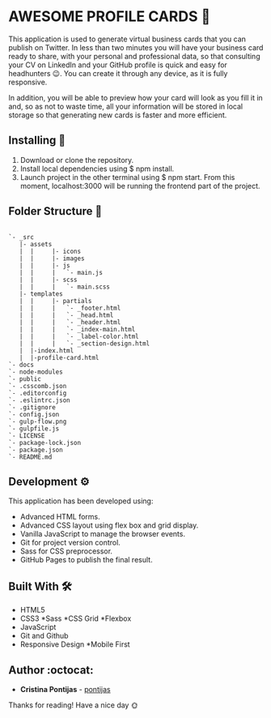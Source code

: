 # AWESOME PROFILE CARDS 📩

This application is used to generate virtual business cards that you can publish on Twitter. In less than two minutes you will have your business card ready to share, with your personal and professional data, so that consulting your CV on LinkedIn and your GitHub profile is quick and easy for headhunters 😉. You can create it through any device, as it is fully responsive.

In addition, you will be able to preview how your card will look as you fill it in and, so as not to waste time, all your information will be stored in local storage so that generating new cards is faster and more efficient.

## Installing :wrench:

1. Download or clone the repository.
2. Install local dependencies using \$ npm install.
3. Launch project in the other terminal using \$ npm start. From this moment, localhost:3000 will be running the frontend part of the project.

## Folder Structure :open_file_folder:

```

`- _src
   |- assets
   |  |		|- icons
   |  |		|- images
   |  |		|- js
   |  |    	|	`- main.js
   |  |		|- scss
   |  |    	|	`- main.scss
   |- templates
   |  |		|- partials
   |  |    	|	`- _footer.html
   |  |    	|	`- _head.html
   |  |    	|	`- _header.html
   |  |    	|	`- _index-main.html
   |  |    	|	`- _label-color.html
   |  |    	|	`- _section-design.html
   |  |-index.html
   |  |-profile-card.html
`- docs
`- node-modules
`- public
`- .csscomb.json
`- .editorconfig
`- .eslintrc.json
`- .gitignore
`- config.json
`- gulp-flow.png
`- gulpfile.js
`- LICENSE
`- package-lock.json
`- package.json
`- README.md

```

## Development ⚙

This application has been developed using:

- Advanced HTML forms.
- Advanced CSS layout using flex box and grid display.
- Vanilla JavaScript to manage the browser events.
- Git for project version control.
- Sass for CSS preprocessor.
- GitHub Pages to publish the final result.

## Built With 🛠

- HTML5
- CSS3
  *Sass
  *CSS Grid
  \*Flexbox
- JavaScript
- Git and Github
- Responsive Design
  \*Mobile First

## Author :octocat:

- **Cristina Pontijas** - [pontijas](https://github.com/pontijas)

Thanks for reading!
Have a nice day 🌞
